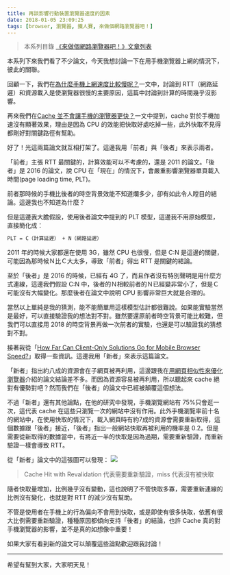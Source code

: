 ```yaml
---
title: 再談影響行動裝置瀏覽器速度的因素
date: 2018-01-05 23:09:25
tags: [browser, 瀏覽器, 鐵人賽, 來做個網路瀏覽器吧！]
---
```

> 本系列目錄 [《來做個網路瀏覽器吧！》文章列表](/post/2018/02/browser/browser_series_33/)


                    
本系列下來我們看了不少論文，今天我想討論一下在用手機瀏覽器上網的情況下，彼此的關聯。

回顧一下，我們在[為什麼手機上網速度比較慢呢？](https://ithelp.ithome.com.tw/articles/10194725)一文中，討論到 RTT（網路延遲）和資源載入是使瀏覽器很慢的主要原因，這篇中討論到計算的時間幾乎沒影響。

再來我們在[Cache 並不會讓手機的瀏覽器更快？](https://ithelp.ithome.com.tw/articles/10195895)一文中提到，cache 對於手機加速沒有顯著效果，理由是因為 CPU 的效能把快取好處吃掉一些，此外快取不見得都剛好對關鍵路徑有幫助。

好了！光這兩篇論文就互相打架了。這邊我用「前者」與「後者」來表示兩者。

「前者」主張 RTT 最關鍵的，計算效能可以不考慮的，還是 2011 的論文。「後者」是 2016 的論文，說 CPU 在「現在」的情況下，會嚴重影響瀏覽器單頁載入時間(page loading time, PLT)。

前者那時候的手機比後者的時空背景效能不知道爛多少，卻有如此令人瞠目的結論。這邊我也不知道為什麼？

但是這邊我大膽假設，使用後者論文中提到的 PLT 模型，這邊我不用原始模型，直接簡化成：
```sh
PLT = C（計算延遲） + N（網路延遲）
```
2011 年的時候大家都還在使用 3G，雖然 CPU 也很慢，但是 C:N 是這邊的關鍵，可能因為那時候Ｎ比Ｃ大太多，導致「前者」得出 RTT 是關鍵的結論。

至於「後者」是 2016 的時候，已經有 4G 了，而且作者沒有特別聲明是用什麼方式連線，這邊我們假設 C:N 中，後者的Ｎ相較前者的Ｎ已經變非常小了，但是Ｃ可能沒有大幅變化。那麼後者在論文中說明 CPU 影響非常巨大就是合理的。

當然以上單純是我的猜測，能不能簡單用這樣模型估計都很難說。如果能實驗當然是最好，可以直接驗證我的想法對不對。雖然要還原前者時空背景可能比較難，但我們可以直接用 2018 的時空背景再做一次前者的實驗，也還是可以驗證我的猜想對不對。

接著我從「[How Far Can Client-Only Solutions Go for Mobile Browser Speed?](http://www.ruf.rice.edu/~mobile/publications/wang2012www.pdf)」取得一些資訊。這邊我用「新者」來表示這篇論文。

「新者」指出約八成的資源會在子網頁被再利用，這邊跟我在[用網頁相似性來優化瀏覽器](https://ithelp.ithome.com.tw/articles/10195147)介紹的論文結論差不多。而因為資源容易被再利用，所以聽起來 cache 絕對有優勢對吧？然而我們在「後者」的論文中已經被顛覆這個想法。

不過「新者」還有其他論點，在他的研究中發現，手機瀏覽網站有 75%只會逛一次，這代表 cache 在這些只瀏覽一次的網站中沒有作用。此外手機瀏覽率前十名的網站中，在使用快取的情況下，載入網頁時有約7成的資源會需要重新取得，這個數據跟「後者」接近，「後者」指出一般網站快取再被利用的機率是 0.2。但是需要從新取得的數據當中，有將近一半的快取是因為過期，需要重新驗證，而重新驗證一樣會導致 RTT。

從「新者」論文中的這張圖可以發現：
![](https://user-images.githubusercontent.com/18013815/34614130-52bd0a58-f26b-11e7-9d3e-cf7efeaa9d31.png)
> Cache Hit with Revalidation 代表需要重新驗證，miss 代表沒有被快取

隨者快取量增加，比例幾乎沒有變動，這也說明了不管快取多寡，需要重新連線的比例沒有變化，也就是對 RTT 的減少沒有幫助。

不管是使用者在手機上的行為偏向不會用到快取，或是即使有很多快取，依舊有很大比例需要重新驗證，種種原因都傾向支持「後者」的結論，也許 Cache 真的對手機瀏覽器的影響，並不是真的如想像中重要！

如果大家有看到新的論文可以顛覆這些論點歡迎跟我討論！

---

希望有幫到大家，大家明天見！


